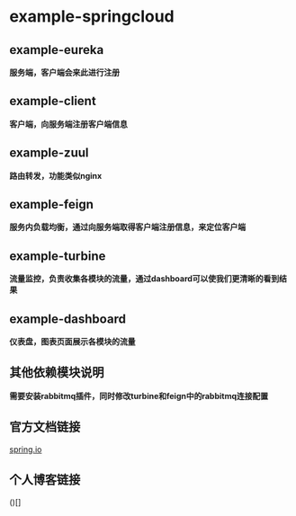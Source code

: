 # example-springcloud
## example-eureka
**服务端，客户端会来此进行注册**
## example-client
**客户端，向服务端注册客户端信息**
## example-zuul
**路由转发，功能类似nginx**
## example-feign
**服务内负载均衡，通过向服务端取得客户端注册信息，来定位客户端**
## example-turbine
**流量监控，负责收集各模块的流量，通过dashboard可以使我们更清晰的看到结果**
## example-dashboard
**仪表盘，图表页面展示各模块的流量**
## 其他依赖模块说明
**需要安装rabbitmq插件，同时修改turbine和feign中的rabbitmq连接配置**
## 官方文档链接
[spring.io](https://cloud.spring.io/spring-cloud-static/spring-cloud-netflix/2.1.0.RELEASE/single/spring-cloud-netflix.html)
## 个人博客链接
()[]
